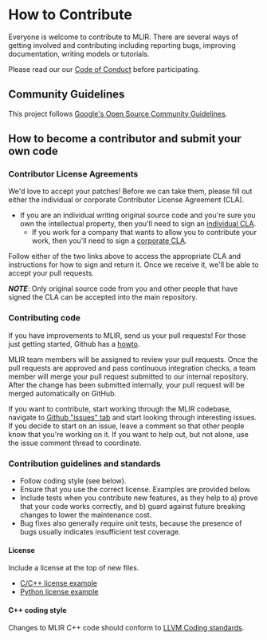 # How to Contribute

Everyone is welcome to contribute to MLIR. There are several ways of getting involved and contributing including reporting bugs, improving documentation, writing models or tutorials. 

Please read our our [Code of Conduct](https://github.com/tensorflow/tensorflow/blob/master/CODE_OF_CONDUCT.md) before participating.

## Community Guidelines

This project follows [Google's Open Source Community
Guidelines](https://opensource.google.com/conduct/).

## How to become a contributor and submit your own code

### Contributor License Agreements

We'd love to accept your patches! Before we can take them, please fill out either the individual or corporate Contributor License Agreement (CLA).

* If you are an individual writing original source code and you're sure you own the intellectual property, then you'll need to sign an [individual CLA](https://code.google.com/legal/individual-cla-v1.0.html).
  * If you work for a company that wants to allow you to contribute your work, then you'll need to sign a [corporate CLA](https://code.google.com/legal/corporate-cla-v1.0.html).

Follow either of the two links above to access the appropriate CLA and instructions for how to sign and return it. Once we receive it, we'll be able to accept your pull requests.

***NOTE***: Only original source code from you and other people that have signed the CLA can be accepted into the main repository.

### Contributing code

If you have improvements to MLIR, send us your pull requests! For those
just getting started, Github has a [howto](https://help.github.com/articles/using-pull-requests/).

MLIR team members will be assigned to review your pull requests. Once the pull requests are approved and pass continuous integration checks, a team member will merge your pull request submitted to our internal repository. After the change has been submitted internally, your pull request will be merged automatically on GitHub.

If you want to contribute, start working through the MLIR codebase, navigate to [Github "issues" tab](https://github.com/tensorflow/mlir/issues) and start looking through interesting issues. If you decide to start on an issue, leave a comment so that other people know that you're working on it. If you want to help out, but not alone, use the issue comment thread to coordinate.

### Contribution guidelines and standards

*   Follow coding style (see below).
*   Ensure that you use the correct license. Examples are provided below.
*   Include tests when you contribute new features, as they help to a)
    prove that your code works correctly, and b) guard against future breaking
    changes to lower the maintenance cost.
*   Bug fixes also generally require unit tests, because the presence of bugs
    usually indicates insufficient test coverage.

#### License

Include a license at the top of new files.

* [C/C++ license example](https://github.com/tensorflow/mlir/blob/master/examples/toy/Ch1/toyc.cpp)
* [Python license example](https://github.com/tensorflow/mlir/blob/master/bindings/python/test/test_py2and3.py)

#### C++ coding style

Changes to MLIR C++ code should conform to
[LLVM Coding standards](https://llvm.org/docs/CodingStandards.html).
